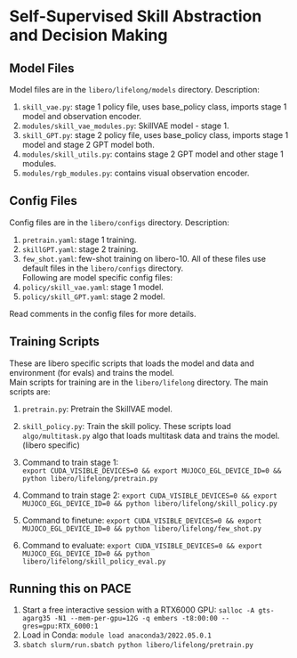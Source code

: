 # Self-Supervised Skill Abstraction and Decision Making

## Model Files
Model files are in the `libero/lifelong/models` directory. Description:
1. `skill_vae.py`: stage 1 policy file, uses base_policy class, imports stage 1 model and observation encoder.
2. `modules/skill_vae_modules.py`: SkillVAE model - stage 1.
3. `skill_GPT.py`: stage 2 policy file, uses base_policy class, imports stage 1 model and stage 2 GPT model both.
4. `modules/skill_utils.py`: contains stage 2 GPT model and other stage 1 modules.
5. `modules/rgb_modules.py`: contains visual observation encoder.

## Config Files
Config files are in the `libero/configs` directory. Description:
1. `pretrain.yaml`: stage 1 training.
2. `skillGPT.yaml`: stage 2 training.
3. `few_shot.yaml`: few-shot training on libero-10.
All of these files use default files in the `libero/configs` directory.  
Following are model specific config files:
1. `policy/skill_vae.yaml`: stage 1 model.
2. `policy/skill_GPT.yaml`: stage 2 model.

Read comments in the config files for more details.


## Training Scripts
These are libero specific scripts that loads the model and data and environment (for evals) and trains the model.  
Main scripts for training are in the `libero/lifelong` directory. The main scripts are:
1. `pretrain.py`: Pretrain the SkillVAE model.
2. `skill_policy.py`: Train the skill policy.
These scripts load `algo/multitask.py` algo that loads multitask data and trains the model. (libero specific)

1. Command to train stage 1:  
```export CUDA_VISIBLE_DEVICES=0 && export MUJOCO_EGL_DEVICE_ID=0 && python libero/lifelong/pretrain.py```
2. Command to train stage 2:
```export CUDA_VISIBLE_DEVICES=0 && export MUJOCO_EGL_DEVICE_ID=0 && python libero/lifelong/skill_policy.py```
3. Command to finetune:
```export CUDA_VISIBLE_DEVICES=0 && export MUJOCO_EGL_DEVICE_ID=0 && python libero/lifelong/few_shot.py```
4. Command to evaluate:
```export CUDA_VISIBLE_DEVICES=0 && export MUJOCO_EGL_DEVICE_ID=0 && python libero/lifelong/skill_policy_eval.py```

## Running this on PACE

1. Start a free interactive session with a RTX6000 GPU: ```salloc -A gts-agarg35 -N1 --mem-per-gpu=12G -q embers -t8:00:00 --gres=gpu:RTX_6000:1```
2. Load in Conda: ```module load anaconda3/2022.05.0.1```
3. ```sbatch slurm/run.sbatch python libero/lifelong/pretrain.py```
